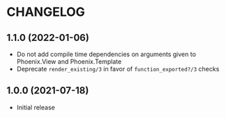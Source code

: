 # CHANGELOG

## 1.1.0 (2022-01-06)

  * Do not add compile time dependencies on arguments given to Phoenix.View and Phoenix.Template
  * Deprecate `render_existing/3` in favor of `function_exported?/3` checks

## 1.0.0 (2021-07-18)

  * Initial release

